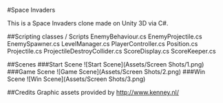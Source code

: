 #Space Invaders

This is a Space Invaders clone made on Unity 3D via C#.

##Scripting classes / Scripts
EnemyBehaviour.cs
EnemyProjectile.cs
EnemySpawner.cs
LevelManager.cs
PlayerController.cs
Position.cs
Projectile.cs
ProjectileDestroyCollider.cs
ScoreDisplay.cs
ScoreKeeper.cs

##Scenes
###Start Scene
![Start Scene](Assets/Screen Shots/1.png)
###Game Scene
![Game Scene](Assets/Screen Shots/2.png)
###Win Scene 
![Win Scene](Assets/Screen Shots/3.png)

##Credits
Graphic assets provided by http://www.kenney.nl/
